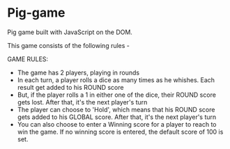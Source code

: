 # Pig-game
Pig game built with JavaScript on the DOM.

This game consists of the following rules - 

GAME RULES:
- The game has 2 players, playing in rounds
- In each turn, a player rolls a dice as many times as he whishes. Each result get added to his ROUND score
- But, if the player rolls a 1 in either one of the dice, their ROUND score gets lost.  After that, it's the next player's turn
- The player can choose to 'Hold', which means that his ROUND score gets added to his GLOBAL score. After that, it's the next player's turn
- You can also choose to enter a Winning score for a player to reach to win the game. If no winning score is entered, the default score of 100 is set.
